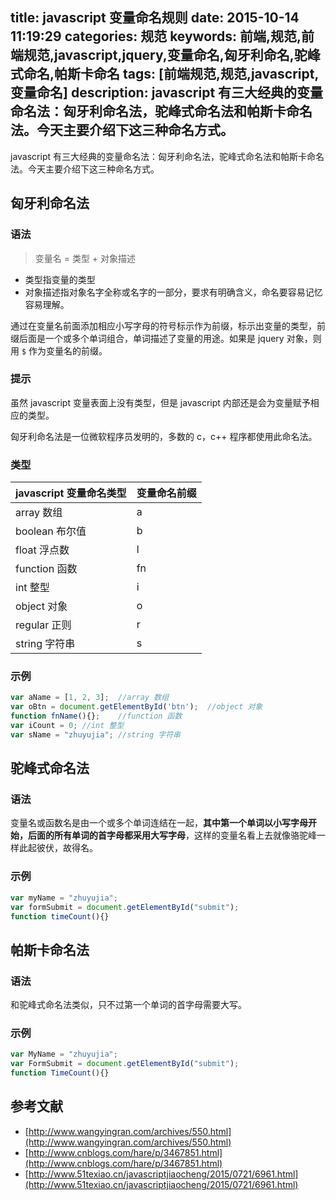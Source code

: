 title: javascript 变量命名规则
date: 2015-10-14 11:19:29
categories: 规范
keywords: 前端,规范,前端规范,javascript,jquery,变量命名,匈牙利命名,驼峰式命名,帕斯卡命名
tags: [前端规范,规范,javascript,变量命名]
description: javascript 有三大经典的变量命名法：匈牙利命名法，驼峰式命名法和帕斯卡命名法。今天主要介绍下这三种命名方式。
---

javascript 有三大经典的变量命名法：匈牙利命名法，驼峰式命名法和帕斯卡命名法。今天主要介绍下这三种命名方式。

## 匈牙利命名法 ##

### 语法 ###

> 变量名 = 类型 + 对象描述

- 类型指变量的类型
- 对象描述指对象名字全称或名字的一部分，要求有明确含义，命名要容易记忆容易理解。

通过在变量名前面添加相应小写字母的符号标示作为前缀，标示出变量的类型，前缀后面是一个或多个单词组合，单词描述了变量的用途。如果是 jquery 对象，则用 `$` 作为变量名的前缀。

### 提示 ###

虽然 javascript 变量表面上没有类型，但是 javascript 内部还是会为变量赋予相应的类型。

匈牙利命名法是一位微软程序员发明的，多数的 c，c++ 程序都使用此命名法。

### 类型 ###

| javascript 变量命名类型 | 变量命名前缀 |
| --- | --- |
| array 数组 | a |
| boolean 布尔值 | b |
| float 浮点数 | l |
| function 函数 | fn |
| int 整型 | i |
| object 对象 | o |
| regular 正则 | r |
| string 字符串 | s |

### 示例 ###

``` javascript
var aName = [1, 2, 3];	//array 数组
var oBtn = document.getElementById('btn');	//object 对象
function fnName(){};	//function 函数
var iCount = 0;	//int 整型
var sName = "zhuyujia";	//string 字符串
```

## 驼峰式命名法 ##

### 语法 ###

变量名或函数名是由一个或多个单词连结在一起，**其中第一个单词以小写字母开始，后面的所有单词的首字母都采用大写字母**，这样的变量名看上去就像骆驼峰一样此起彼伏，故得名。

### 示例 ###

``` javascript
var myName = "zhuyujia";
var formSubmit = document.getElementById("submit");
function timeCount(){}
```

## 帕斯卡命名法 ##

### 语法 ###

和驼峰式命名法类似，只不过第一个单词的首字母需要大写。

### 示例 ###

``` javascript
var MyName = "zhuyujia";
var FormSubmit = document.getElementById("submit");
function TimeCount(){}
```

## 参考文献 ##

- [http://www.wangyingran.com/archives/550.html](http://www.wangyingran.com/archives/550.html)
- [http://www.cnblogs.com/hare/p/3467851.html](http://www.cnblogs.com/hare/p/3467851.html)
- [http://www.51texiao.cn/javascriptjiaocheng/2015/0721/6961.html](http://www.51texiao.cn/javascriptjiaocheng/2015/0721/6961.html)